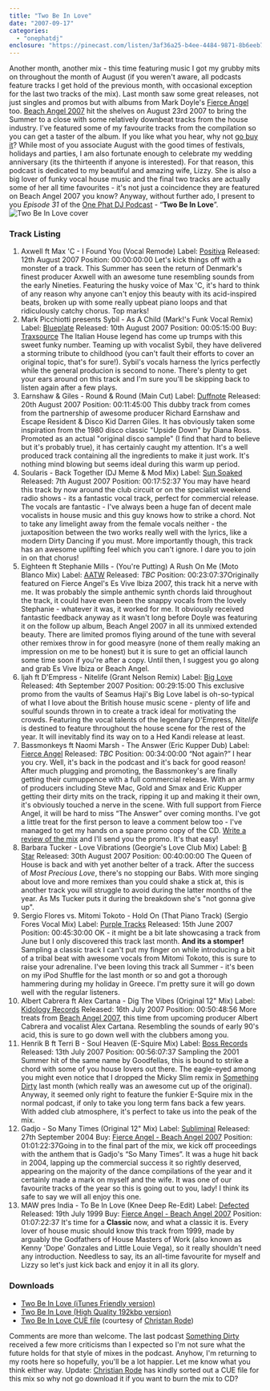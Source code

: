 ```yaml
---
title: "Two Be In Love"
date: "2007-09-17"
categories: 
  - "onephatdj"
enclosure: "https://pinecast.com/listen/3af36a25-b4ee-4484-9871-8b6eeb70a0af.m4a 71660645 audio/x-m4a "
---
```


Another month, another mix - this time featuring music I got my grubby mits on throughout the month of August (if you weren't aware, all podcasts feature tracks I get hold of the previous month, with occasional exception for the last two tracks of the mix). Last month saw some great releases, not just singles and promos but with albums from Mark Doyle's [Fierce Angel](https://www.fierceangel.com/) too. [Beach Angel 2007](https://www.amazon.com/exec/obidos/ASIN/B000TUXKX0/sjmedia-21) hit the shelves on August 23rd 2007 to bring the Summer to a close with some relatively downbeat tracks from the house industry. I've featured some of my favourite tracks from the compilation so you can get a taster of the album. If you like what you hear, why not [go buy it](https://www.amazon.com/exec/obidos/ASIN/B000TUXKX0/sjmedia-21)? While most of you associate August with the good times of festivals, holidays and parties, I am also fortunate enough to celebrate my wedding anniversary (its the thirteenth if anyone is interested). For that reason, this podcast is dedicated to my beautiful and amazing wife, Lizzy. She is also a big lover of funky vocal house music and the final two tracks are actually some of her all time favourites - it's not just a coincidence they are featured on Beach Angel 2007 you know? Anyway, without further ado, I present to you _Episode 31_ of the [One Phat DJ Podcast](https://feeds.feedburner.com/onephatdj) - “**Two Be In Love**”. ![Two Be In Love cover](https://farm2.static.flickr.com/1155/1396172081_ce7d457827.jpg?v=0 "Two Be In Love cover")

### Track Listing

1. Axwell ft Max 'C - I Found You (Vocal Remode) Label: [Positiva](https://www.positiva.com/) Released: 12th August 2007 Position: 00:00:00:00 Let's kick things off with a monster of a track. This Summer has seen the return of Denmark's finest producer Axwell with an awesome tune resembling sounds from the early Nineties. Featuring the husky voice of Max 'C, it's hard to think of any reason why anyone can't enjoy this beauty with its acid-inspired beats, broken up with some really upbeat piano loops and that ridiculously catchy chorus. Top marks!
2. Mark Picchiotti presents Sybil - As A Child (Mark!'s Funk Vocal Remix) Label: [Blueplate](#) Released: 10th August 2007 Position: 00:05:15:00 Buy: [Traxsource](https://www.traxsource.com/index.php?act=show&fc=tpage&cr=titles&cv=10168) The Italian House legend has come up trumps with this sweet funky number. Teaming up with vocalist Sybil, they have delivered a storming tribute to childhood (you can't fault their efforts to cover an original topic, that's for sure!). Sybil's vocals harness the lyrics perfectly while the general producion is second to none. There's plenty to get your ears around on this track and I'm sure you'll be skipping back to listen again after a few plays.
3. Earnshaw & Giles - Round & Round (Main Cut) Label: [Duffnote](https://www.duffnote.com/) Released: 20th August 2007 Position: 00:11:45:00 This dubby track from comes from the partnership of awesome producer Richard Earnshaw and Escape Resident & Disco Kid Darren Giles. It has obviously taken some inspiration from the 1980 disco classic "Upside Down" by Diana Ross. Promoted as an actual "original disco sample" (I find that hard to believe but it's probably true), it has certainly caught my attention. It's a well produced track containing all the ingredients to make it just work. It's nothing mind blowing but seems ideal during this warm up period.
4. Soularis - Back Together (DJ Meme & Mod Mix) Label: [Sun Soaked](https://www.sunsoaked.com/) Released: 7th August 2007 Position: 00:17:52:37 You may have heard this track by now around the club circuit or on the specialist weekend radio shows - its a fantastic vocal track, perfect for commercial release. The vocals are fantastic - I've always been a huge fan of decent male vocalists in house music and this guy knows how to strike a chord. Not to take any limelight away from the female vocals neither - the juxtaposition between the two works really well with the lyrics, like a modern Dirty Dancing if you must. More importantly though, this track has an awesome uplifting feel which you can't ignore. I dare you to join in on that chorus!
5. Eighteen ft Stephanie Mills - (You're Putting) A Rush On Me (Moto Blanco Mix) Label: [AATW](https://www.aatw.com/) Released: _TBC_ Position: 00:23:07:37Originally featured on Fierce Angel's Es Vive Ibiza 2007, this track hit a nerve with me. It was probably the simple anthemic synth chords laid throughout the track, it could have even been the snappy vocals from the lovely Stephanie - whatever it was, it worked for me. It obviously received fantastic feedback anyway as it wasn't long before Doyle was featuring it on the follow up album, Beach Angel 2007 in all its unmixed extended beauty. There are limited promos flying around of the tune with several other remixes throw in for good measyre (none of them really making an impression on me to be honest) but it is sure to get an official launch some time soon if you're after a copy. Until then, I suggest you go along and grab Es Vive Ibiza or Beach Angel.
6. Ijah ft D'Empress - Nitelife (Grant Nelson Remix) Label: [Big Love](https://www.biglove.co.uk/) Released: 4th September 2007 Position: 00:29:15:00 This exclusive promo from the vaults of Seamus Haji's Big Love label is oh-so-typical of what I love about the British house music scene - plenty of life and soulful sounds thrown in to create a track ideal for motivating the crowds. Featuring the vocal talents of the legendary D'Empress, _Nitelife_ is destined to feature throughout the house scene for the rest of the year. It will inevitably find its way on to a Hed Kandi release at least.
7. Bassmonkeys ft Naomi Marsh - The Answer (Eric Kupper Dub) Label: [Fierce Angel](https://www.fierceangel.com/) Released: _TBC_ Position: 00:34:00:00 “Not again?” I hear you cry. Well, it's back in the podcast and it's back for good reason! After much plugging and promoting, the Bassmonkey's are finally getting their cumuppence with a full commercial release. With an army of producers including Steve Mac, Gold and Smax and Eric Kupper getting their dirty mits on the track, ripping it up and making it their own, it's obviously touched a nerve in the scene. With full support from Fierce Angel, it will be hard to miss “The Answer” over coming months. I've got a little treat for the first person to leave a comment below too - I've managed to get my hands on a spare promo copy of the CD. [Write a review of the mix](https://www.simonjobling.com/blog/2007/two-be-in-love#respond) and I'll send you the promo. It's that easy!
8. Barbara Tucker - Love Vibrations (Georgie's Love Club Mix) Label: [B Star](https://www.bstarmusic.com/) Released: 30th August 2007 Position: 00:40:00:00 The Queen of House is back and with yet another belter of a track. After the success of _Most Precious Love_, there's no stopping our Babs. With more singing about love and more remixes than you could shake a stick at, this is another track you will struggle to avoid during the latter months of the year. As Ms Tucker puts it during the breakdown she's "not gonna give up".
9. Sergio Flores vs. Mitomi Tokoto - Hold On (That Piano Track) (Sergio Fores Vocal Mix) Label: [Purple Tracks](https://www.purplemusic.com/) Released: 15th June 2007 Position: 00:45:30:00 OK - it might be a bit late showcasing a track from June but I only discovered this track last month. **And its a stomper!** Sampling a classic track I can't put my finger on while introducing a bit of a tribal beat with awesome vocals from Mitomi Tokoto, this is sure to raise your adrenaline. I've been loving this track all Summer - it's been on my iPod Shuffle for the last month or so and got a thorough hammering during my holiday in Greece. I'm pretty sure it will go down well with the regular listeners.
10. Albert Cabrera ft Alex Cartana - Dig The Vibes (Original 12" Mix) Label: [Kidology Records](https://www.kidologyrecords.com/) Released: 16th July 2007 Position: 00:50:48:56 More treats from [Beach Angel 2007](https://www.amazon.com/exec/obidos/ASIN/B000TUXKX0/sjmedia-21), this time from upcoming producer Albert Cabrera and vocalist Alex Cartana. Resembling the sounds of early 90's acid, this is sure to go down well with the clubbers among you.
11. Henrik B ft Terri B - Soul Heaven (E-Squire Mix) Label: [Boss Records](https://www.bossrecords.com/) Released: 13th July 2007 Position: 00:56:07:37 Sampling the 2001 Summer hit of the same name by Goodfellas, this is bound to strike a chord with some of you house lovers out there. The eagle-eyed among you might even notice that I dropped the Micky Slim remix in [Something Dirty](https://www.simonjobling.com/blog/2007/something-dirty/) last month (which really was an awesome cut up of the original). Anyway, it seemed only right to feature the funkier E-Squire mix in the normal podcast, if only to take you long term fans back a few years. With added club atmosphere, it's perfect to take us into the peak of the mix.
12. Gadjo - So Many Times (Original 12" Mix) Label: [Subliminal](https://www.subliminalrecords.com/) Released: 27th September 2004 Buy: [Fierce Angel - Beach Angel 2007](https://www.amazon.com/exec/obidos/ASIN/B000TUXKX0/sjmedia-21) Position: 01:01:22:37Going in to the final part of the mix, we kick off proceedings with the anthem that is Gadjo's “So Many Times”. It was a huge hit back in 2004, lapping up the commercial success it so rightly deserved, appearing on the majority of the dance compilations of the year and it certainly made a mark on myself and the wife. It was one of our favourite tracks of the year so this is going out to you, lady! I think its safe to say we will all enjoy this one.
13. MAW pres India - To Be In Love (Knee Deep Re-Edit) Label: [Defected](https://www.defected.com/) Released: 19th July 1999 Buy: [Fierce Angel - Beach Angel 2007](https://www.amazon.com/exec/obidos/ASIN/B000TUXKX0/sjmedia-21) Position: 01:07:22:37 It's time for a **Classic** now, and what a classic it is. Every lover of house music should know this track from 1999, made by arguably the Godfathers of House Masters of Work (also known as Kenny 'Dope' Gonzales and Little Louie Vega), so it really shouldn't need any introduction. Needless to say, its an all-time favourite for myself and Lizzy so let's just kick back and enjoy it in all its glory.

### Downloads

- [Two Be In Love (iTunes Friendly version)](https://www.onephatdj.com/mp3/podcast/31_two_be_in_love_aug07_itunes.m4a)
- [Two Be In Love (High Quality 192kbp version)](https://www.onephatdj.com/mp3/podcast/31_two_be_in_love_aug07_enhanced.mp3)
- [Two Be In Love CUE file](https://onephatdj.com/cue/podcast/31_two_be_in_love_aug07_enhanced.cue) (courtesy of [Christan Rode](https://funkstille.christian-ro.de/))

Comments are more than welcome. The last podcast [Something Dirty](https://www.simonjobling.com/blog/2007/something-dirty/) received a few more criticisms than I expected so I'm not sure what the future holds for that style of mixes in the podcast. Anyhow, I'm returning to my roots here so hopefully, you'll be a lot happier. Let me know what you think either way. Update: [Christian Rode](https://funkstille.christian-ro.de/) has kindly sorted out a CUE file for this mix so why not go download it if you want to burn the mix to CD?

